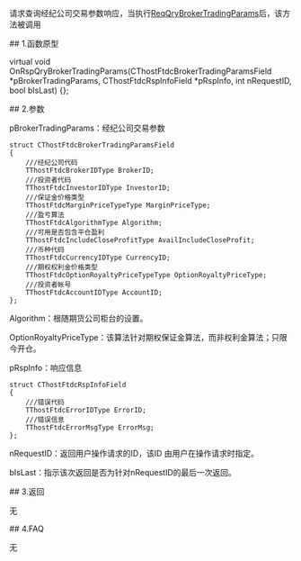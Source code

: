 <p>请求查询经纪公司交易参数响应，当执行<a href="../../CTHOSTFTDCTRADERSPI/REQQRYBROKERTRADINGPARAMS/">ReqQryBrokerTradingParams</a>后，该方法被调用</p>
<span class="anchor" id="03044542-0ae1-4cf6-b1be-b48c6a48b830"></span>
## 1.函数原型
<p>virtual void OnRspQryBrokerTradingParams(CThostFtdcBrokerTradingParamsField *pBrokerTradingParams, CThostFtdcRspInfoField *pRspInfo, int nRequestID, bool bIsLast) {};</p>
<span class="anchor" id="9586eb05-71df-4936-aa6e-f61505b74ca2"></span>
## 2.参数
<p>pBrokerTradingParams：经纪公司交易参数</p>
<pre><code>struct CThostFtdcBrokerTradingParamsField
{
    ///经纪公司代码
    TThostFtdcBrokerIDType BrokerID;
    ///投资者代码
    TThostFtdcInvestorIDType InvestorID;
    ///保证金价格类型
    TThostFtdcMarginPriceTypeType MarginPriceType;
    ///盈亏算法
    TThostFtdcAlgorithmType Algorithm;
    ///可用是否包含平仓盈利
    TThostFtdcIncludeCloseProfitType AvailIncludeCloseProfit;
    ///币种代码
    TThostFtdcCurrencyIDType CurrencyID;
    ///期权权利金价格类型
    TThostFtdcOptionRoyaltyPriceTypeType OptionRoyaltyPriceType;
    ///投资者帐号
    TThostFtdcAccountIDType AccountID;
};
</code></pre>
<p>Algorithm：根随期货公司柜台的设置。</p>
<p>OptionRoyaltyPriceType：该算法针对期权保证金算法，而非权利金算法；只限今开仓。</p>
<p>pRspInfo：响应信息</p>
<pre><code>struct CThostFtdcRspInfoField
{
    ///错误代码
    TThostFtdcErrorIDType ErrorID;
    ///错误信息
    TThostFtdcErrorMsgType ErrorMsg;
};
</code></pre>
<p>nRequestID：返回用户操作请求的ID，该ID 由用户在操作请求时指定。</p>
<p>bIsLast：指示该次返回是否为针对nRequestID的最后一次返回。</p>
<span class="anchor" id="4a35b299-7c24-415b-9493-143552b841d9"></span>
## 3.返回
<p>无</p>
<span class="anchor" id="95cf696b-d969-4e3e-8815-974c620439c8"></span>
## 4.FAQ
<p>无</p>
